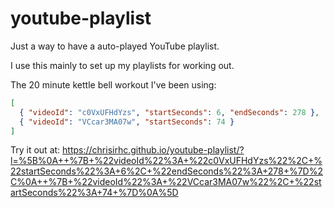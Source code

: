 # youtube-playlist

Just a way to have a auto-played YouTube playlist.

I use this mainly to set up my playlists for working out.

The 20 minute kettle bell workout I've been using:

```json
[
  { "videoId": "c0VxUFHdYzs", "startSeconds": 6, "endSeconds": 278 },
  { "videoId": "VCcar3MA07w", "startSeconds": 74 }
]
```

Try it out at: https://chrisirhc.github.io/youtube-playlist/?l=%5B%0A++%7B+%22videoId%22%3A+%22c0VxUFHdYzs%22%2C+%22startSeconds%22%3A+6%2C+%22endSeconds%22%3A+278+%7D%2C%0A++%7B+%22videoId%22%3A+%22VCcar3MA07w%22%2C+%22startSeconds%22%3A+74+%7D%0A%5D
